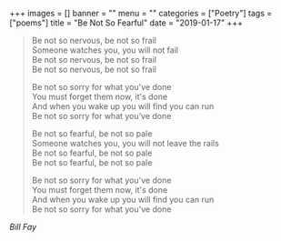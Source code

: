 +++
images = []
banner = ""
menu = ""
categories = ["Poetry"]
tags = ["poems"]
title = "Be Not So Fearful"
date = "2019-01-17"
+++

> Be not so nervous, be not so frail  
> Someone watches you, you will not fail  
> Be not so nervous, be not so frail  
> Be not so nervous, be not so frail  
>
> Be not so sorry for what you've done  
> You must forget them now, it's done  
> And when you wake up you will find you can run  
> Be not so sorry for what you’ve done  
>
> Be not so fearful, be not so pale  
> Someone watches you, you will not leave the rails  
> Be not so fearful, be not so pale  
> Be not so fearful, be not so pale  
>
> Be not so sorry for what you've done  
> You must forget them now, it's done  
> And when you wake up you will find you can run  
> Be not so sorry for what you've done  
>
<cite>Bill Fay</cite>
